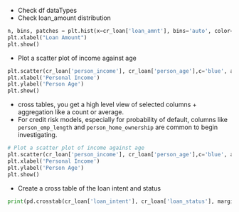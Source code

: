* Check df dataTypes
* Check loan_amount distribution
```py
n, bins, patches = plt.hist(x=cr_loan['loan_amnt'], bins='auto', color='blue',alpha=0.7, rwidth=0.85)
plt.xlabel("Loan Amount")
plt.show()
```
* Plot a scatter plot of income against age
```py
plt.scatter(cr_loan['person_income'], cr_loan['person_age'],c='blue', alpha=0.5)
plt.xlabel('Personal Income')
plt.ylabel('Person Age')
plt.show()
```
* cross tables, you get a high level view of selected columns + aggregation like a count or average. 
* For credit risk models, especially for probability of default, columns like ```person_emp_length``` and ```person_home_ownership``` are common to begin investigating.
```py
# Plot a scatter plot of income against age
plt.scatter(cr_loan['person_income'], cr_loan['person_age'],c='blue', alpha=0.5)
plt.xlabel('Personal Income')
plt.ylabel('Person Age')
plt.show()
```
* Create a cross table of the loan intent and status
```py
print(pd.crosstab(cr_loan['loan_intent'], cr_loan['loan_status'], margins = True))
```
